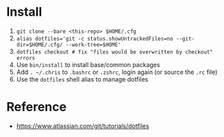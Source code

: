 # Install
1. `git clone --bare <this-repo> $HOME/.cfg`
1. `alias dotfiles='git -c status.showUntrackedFiles=no --git-dir=$HOME/.cfg/ --work-tree=$HOME'`
1. `dotfiles checkout # fix "files would be overwritten by checkout" errors`
1. Use `bin/install` to install base/common packages
1. Add `. ~/.chris` to `.bashrc` or `.zshrc`, login again (or source the `.rc` file)
1. Use the `dotfiles` shell alias to manage dotfiles

# Reference
- https://www.atlassian.com/git/tutorials/dotfiles
